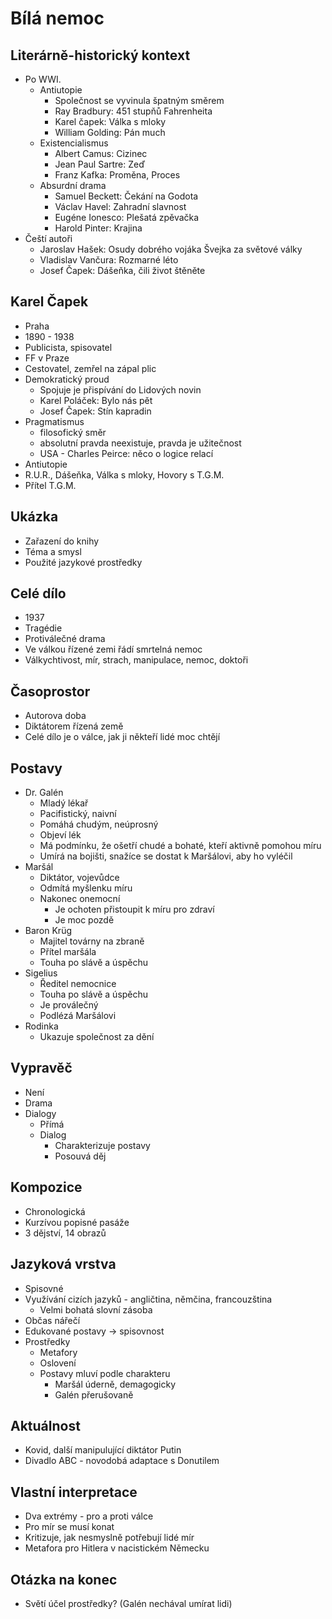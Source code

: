 # Bílá nemoc

## Literárně-historický kontext
- Po WWI.
    - Antiutopie
        - Společnost se vyvinula špatným směrem
        - Ray Bradbury: 451 stupňů Fahrenheita
        - Karel čapek: Válka s mloky
        - William Golding: Pán much
    - Existencialismus
        - Albert Camus: Cizinec
        - Jean Paul Sartre: Zeď
        - Franz Kafka: Proměna, Proces
    - Absurdní drama
        - Samuel Beckett: Čekání na Godota
        - Václav Havel: Zahradní slavnost
        - Eugéne Ionesco: Plešatá zpěvačka
        - Harold Pinter: Krajina
- Čeští autoři
    - Jaroslav Hašek: Osudy dobrého vojáka Švejka za světové války
    - Vladislav Vančura: Rozmarné léto
    - Josef Čapek: Dášeňka, čili život štěněte

## Karel Čapek
- Praha
- 1890 - 1938
- Publicista, spisovatel
- FF v Praze
- Cestovatel, zemřel na zápal plic
- Demokratický proud
    - Spojuje je přispívání do Lidových novin
    - Karel Poláček: Bylo nás pět
    - Josef Čapek: Stín kapradin
- Pragmatismus
    - filosofický směr
    - absolutní pravda neexistuje, pravda je užitečnost
    - USA - Charles Peirce: něco o logice relací
- Antiutopie
- R.U.R., Dášeňka, Válka s mloky, Hovory s T.G.M.
- Přítel T.G.M.

## Ukázka
- Zařazení do knihy
- Téma a smysl
- Použité jazykové prostředky

## Celé dílo
- 1937
- Tragédie
- Protiválečné drama
- Ve válkou řízené zemi řádí smrtelná nemoc
- Válkychtivost, mír, strach, manipulace, nemoc, doktoři

## Časoprostor
- Autorova doba
- Diktátorem řízená země
- Celé dílo je o válce, jak ji někteří lidé moc chtějí

## Postavy
- Dr. Galén
    - Mladý lékař
    - Pacifistický, naivní
    - Pomáhá chudým, neúprosný
    - Objeví lék
    - Má podmínku, že ošetří chudé a bohaté, kteří aktivně pomohou míru
    - Umírá na bojišti, snažíce se dostat k Maršálovi, aby ho vyléčil
- Maršál
    - Diktátor, vojevůdce
    - Odmítá myšlenku míru
    - Nakonec onemocní
        - Je ochoten přistoupit k míru pro zdraví
        - Je moc pozdě
- Baron Krüg
    - Majitel továrny na zbraně
    - Přítel maršála
    - Touha po slávě a úspěchu
- Sigelius
    - Ředitel nemocnice
    - Touha po slávě a úspěchu
    - Je proválečný
    - Podlézá Maršálovi
- Rodinka
    - Ukazuje společnost za dění

## Vypravěč
- Není
- Drama
- Dialogy
    - Přímá
    - Dialog
        - Charakterizuje postavy
        - Posouvá děj

## Kompozice
- Chronologická
- Kurzívou popisné pasáže
- 3 dějství, 14 obrazů

## Jazyková vrstva
- Spisovné
- Využívání cizích jazyků - angličtina, němčina, francouzština
    - Velmi bohatá slovní zásoba
- Občas nářečí
- Edukované postavy -> spisovnost
- Prostředky
    - Metafory
    - Oslovení
    - Postavy mluví podle charakteru
        - Maršál úderně, demagogicky
        - Galén přerušovaně

## Aktuálnost
- Kovid, další manipulující diktátor Putin
- Divadlo ABC - novodobá adaptace s Donutilem

## Vlastní interpretace
- Dva extrémy - pro a proti válce
- Pro mír se musí konat
- Kritizuje, jak nesmyslně potřebují lidé mír
- Metafora pro Hitlera v nacistickém Německu

## Otázka na konec
- Světí účel prostředky? (Galén nechával umírat lidi)
